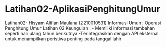 # Latihan02-AplikasiPenghitungUmur
Latihan02- Hisyam Alifian Maulana (2210010531)
Informasi Umun : Operasi Penghitung Umur Latihan 02
Keungulan : - Memiliki informasi tambahan seperti hari ulang tahun berikutnya
-Terintegrasikan dengan API eksternal untuk menampilkan peristiwa penting pada tanggal lahir
